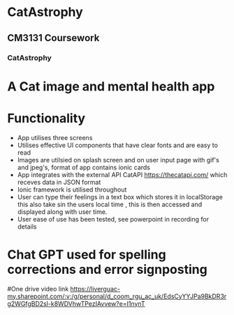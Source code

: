# CatAstrophy
## CM3131 Coursework   


### CatAstrophy
# A Cat image and mental health app   

# Functionality 

 * App utilises three screens
 * Utilises effective UI components that have clear fonts and are easy to read
 * Images are utilsied on splash screen and on user input page with gif's and jpeg's, format of app contains ionic cards 
 * App integrates with the external API CatAPI https://thecatapi.com/  which receves data in JSON format
 * Ionic framework is utilised throughout
* User can type their feelings in a text box which stores it in localStorage this also take sin the users local time  , this is then accessed and displayed along with user time.
* User ease of use has been tested, see powerpoint in recording for details

# Chat GPT used for spelling corrections and error signposting

#One drive video link
https://liverguac-my.sharepoint.com/:v:/g/personal/d_coom_rgu_ac_uk/EdsCyYYJPa9BkDR3rg2WGfgBD2sl-k8WDVhwTPezIAvvew?e=I1nynT
